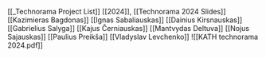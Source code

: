 [[_Technorama Project List]] [[2024]], [[Technorama 2024 Slides]]
[[Kazimieras Bagdonas]] 
[[Ignas Sabaliauskas]] 
[[Dainius Kirsnauskas]] 
[[Gabrielius Salyga]] 
[[Kajus Černiauskas]] 
[[Mantvydas Deltuva]]
[[Nojus Sajauskas]]
[[Paulius Preikša]]
[[Vladyslav Levchenko]]
![[KATH technorama 2024.pdf]]
